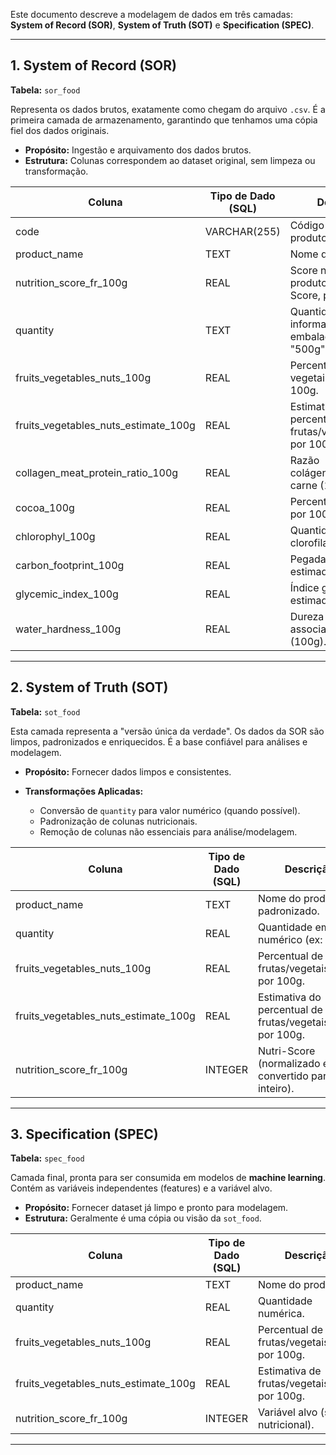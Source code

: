 Este documento descreve a modelagem de dados em três camadas: **System of Record (SOR)**, **System of Truth (SOT)** e **Specification (SPEC)**.

---

## 1. System of Record (SOR)

**Tabela:** `sor_food`

Representa os dados brutos, exatamente como chegam do arquivo `.csv`. É a primeira camada de armazenamento, garantindo que tenhamos uma cópia fiel dos dados originais.

* **Propósito:** Ingestão e arquivamento dos dados brutos.
* **Estrutura:** Colunas correspondem ao dataset original, sem limpeza ou transformação.

| Coluna                                   | Tipo de Dado (SQL) | Descrição                                                   |
| ---------------------------------------- | ------------------ | ----------------------------------------------------------- |
| code                                     | VARCHAR(255)       | Código único do produto (ID).                               |
| product\_name                            | TEXT               | Nome do produto.                                            |
| nutrition\_score\_fr\_100g               | REAL               | Score nutricional do produto (Nutri-Score, por 100g).       |
| quantity                                 | TEXT               | Quantidade informada na embalagem (ex: "500g", "1L").       |
| fruits\_vegetables\_nuts\_100g           | REAL               | Percentual de frutas, vegetais e nozes por 100g.            |
| fruits\_vegetables\_nuts\_estimate\_100g | REAL               | Estimativa do percentual de frutas/vegetais/nozes por 100g. |
| collagen\_meat\_protein\_ratio\_100g     | REAL               | Razão colágeno/proteína da carne (100g).                    |
| cocoa\_100g                              | REAL               | Percentual de cacau por 100g.                               |
| chlorophyl\_100g                         | REAL               | Quantidade de clorofila por 100g.                           |
| carbon\_footprint\_100g                  | REAL               | Pegada de carbono estimada (100g).                          |
| glycemic\_index\_100g                    | REAL               | Índice glicêmico estimado (100g).                           |
| water\_hardness\_100g                    | REAL               | Dureza da água associada ao produto (100g).                 |

---

## 2. System of Truth (SOT)

**Tabela:** `sot_food`

Esta camada representa a "versão única da verdade". Os dados da SOR são limpos, padronizados e enriquecidos. É a base confiável para análises e modelagem.

* **Propósito:** Fornecer dados limpos e consistentes.
* **Transformações Aplicadas:**

  * Conversão de `quantity` para valor numérico (quando possível).
  * Padronização de colunas nutricionais.
  * Remoção de colunas não essenciais para análise/modelagem.

| Coluna                                   | Tipo de Dado (SQL) | Descrição                                                   |
| ---------------------------------------- | ------------------ | ----------------------------------------------------------- |
| product\_name                            | TEXT               | Nome do produto, padronizado.                               |
| quantity                                 | REAL               | Quantidade em valor numérico (ex: 500).                     |
| fruits\_vegetables\_nuts\_100g           | REAL               | Percentual de frutas/vegetais/nozes por 100g.               |
| fruits\_vegetables\_nuts\_estimate\_100g | REAL               | Estimativa do percentual de frutas/vegetais/nozes por 100g. |
| nutrition\_score\_fr\_100g               | INTEGER            | Nutri-Score (normalizado e convertido para inteiro).        |

---

## 3. Specification (SPEC)

**Tabela:** `spec_food`

Camada final, pronta para ser consumida em modelos de **machine learning**. Contém as variáveis independentes (features) e a variável alvo.

* **Propósito:** Fornecer dataset já limpo e pronto para modelagem.
* **Estrutura:** Geralmente é uma cópia ou visão da `sot_food`.

| Coluna                                   | Tipo de Dado (SQL) | Descrição                                     |
| ---------------------------------------- | ------------------ | --------------------------------------------- |
| product\_name                            | TEXT               | Nome do produto.                              |
| quantity                                 | REAL               | Quantidade numérica.                          |
| fruits\_vegetables\_nuts\_100g           | REAL               | Percentual de frutas/vegetais/nozes por 100g. |
| fruits\_vegetables\_nuts\_estimate\_100g | REAL               | Estimativa de frutas/vegetais/nozes por 100g. |
| nutrition\_score\_fr\_100g               | INTEGER            | Variável alvo (score nutricional).            |

---